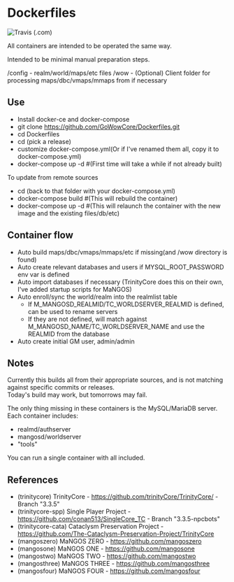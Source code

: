 # Dockerfiles

![Travis (.com)](https://img.shields.io/travis/com/gowowcore/Dockerfiles?style=flat-square)

All containers are intended to be operated the same way.

Intended to be minimal manual preparation steps.

/config - realm/world/maps/etc files 
/wow - (Optional) Client folder for processing maps/dbc/vmaps/mmaps from if necessary

## Use

* Install docker-ce and docker-compose
* git clone https://github.com/GoWowCore/Dockerfiles.git
* cd Dockerfiles
* cd (pick a release)
* customize docker-compose.yml(Or if I've renamed them all, copy it to docker-compose.yml)
* docker-compose up -d #(First time will take a while if not already built)

To update from remote sources
* cd (back to that folder with your docker-compose.yml)
* docker-compose build #(This will rebuild the container)
* docker-compose up -d #(This will relaunch the container with the new image and the existing files/db/etc)

## Container flow

* Auto build maps/dbc/vmaps/mmaps/etc if missing(and /wow directory is found)
* Auto create relevant databases and users if MYSQL_ROOT_PASSWORD env var is defined
* Auto import databases if necessary (TrinityCore does this on their own, I've added startup scripts for MaNGOS)
* Auto enroll/sync the world/realm into the realmlist table
  * If M_MANGOSD_REALMID/TC_WORLDSERVER_REALMID is defined, can be used to rename servers
  * If they are not defined, will match against M_MANGOSD_NAME/TC_WORLDSERVER_NAME and use the REALMID from the database
* Auto create initial GM user, admin/admin

## Notes

Currently this builds all from their appropriate sources, and is not matching against specific commits or releases.  
Today's build may work, but tomorrows may fail.

The only thing missing in these containers is the MySQL/MariaDB server.  
Each container includes:
* realmd/authserver
* mangosd/worldserver
* "tools"

You can run a single container with all included.

## References

* (trinitycore) TrinityCore - https://github.com/trinityCore/TrinityCore/ - Branch "3.3.5"
* (trinitycore-spp) Single Player Project - https://github.com/conan513/SingleCore_TC - Branch "3.3.5-npcbots"
* (trinitycore-cata) Cataclysm Preservation Project - https://github.com/The-Cataclysm-Preservation-Project/TrinityCore
* (mangoszero) MaNGOS ZERO - https://github.com/mangoszero
* (mangosone) MaNGOS ONE - https://github.com/mangosone
* (mangostwo) MaNGOS TWO - https://github.com/mangostwo
* (mangosthree) MaNGOS THREE - https://github.com/mangosthree
* (mangosfour) MaNGOS FOUR - https://github.com/mangosfour
